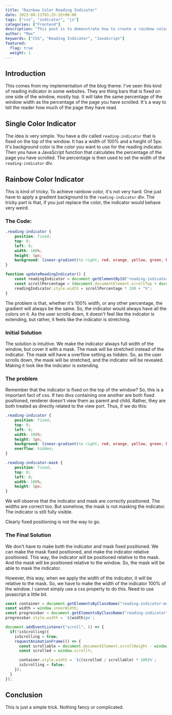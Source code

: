 ```yaml
---
title: "Rainbow Color Reading Indicator"
date: 2023-08-21T01:25:32+08:00
tags: ["css", "indicator", "js"]
categories: ["Frontend"]
description: "This post is to demonstrate how to create a rainbow color reading indicator."
author: "Max"
keywords: ["CSS", "Reading Indicator", "JavaScript"]
featured: 
  flag: true
  weight: 1
---
```

## Introduction
This comes from my implementation of the blog theme. I've seen this kind of reading indicator in some websites. They are thing bars that is fixed on one side of the window, mostly top. It will take the same percentage of the window width as the percentage of the page you have scrolled. It's a way to tell the reader how much of the page they have read.

## Single Color Indicator
The idea is very simple. You have a div called `reading-indicator` that is fixed on the top of the window. It has a width of 100% and a height of 5px. It's background color is the color you want to use for the reading indicator. Then you have a JavaScript function that calculates the percentage of the page you have scrolled. The percentage is then used to set the width of the `reading-indicator` div.

## Rainbow Color Indicator
This is kind of tricky. To achieve rainbow color, it's not very hard. One just have to apply a gradient background to the `reading-indicator` div. The tricky part is that, if you just replace the color, the indicator would behave very weird. 

### The Code:
```css
.reading-indicator {
    position: fixed;
    top: 0;
    left: 0;
    width: 100%;
    height: 5px;
    background: linear-gradient(to right, red, orange, yellow, green, blue, indigo, violet);
}
```
```js
function updateReadingIndicator() {
    const readingIndicator = document.getElementById("reading-indicator");
    const scrollPercentage = (document.documentElement.scrollTop + document.body.scrollTop) / (document.documentElement.scrollHeight - document.documentElement.clientHeight);
    readingIndicator.style.width = scrollPercentage * 100 + "%";
}
```
The problem is that, whether it's 100% width, or any other percentage, the gradient will always be the same. So, the indicator would always have all the colors on it. As the user scrolls down, it doesn't feel like the indcator is extending, but rather, it feels like the indicator is stretching.

### Initial Solution
The solution is intuitive. We make the indicator always full width of the window, but cover it with a mask. The mask will be stretched instead of the indicator. The mask will have a overflow setting as hidden. So, as the user scrolls down, the mask will be stretched, and the indicator will be revealed. Making it look like the indicator is extending.

### The problem
Remember that the indicator is fixed on the top of the window? So, this is a important fact of css. If two divs containing one another are both fixed positioned, renderer doesn't view them as parent and child. Rather, they are both treated as directly related to the view port. Thus, if we do this:
```css
.reading-indicator {
    position: fixed;
    top: 0;
    left: 0;
    width: 100%;
    height: 5px;
    background: linear-gradient(to right, red, orange, yellow, green, blue, indigo, violet);
    overflow: hidden;
}

.reading-indicator-mask {
    position: fixed;
    top: 0;
    left: 0;
    width: 100%;
    height: 5px;
}
```
We will observe that the indicator and mask are correctly positioned. The widths are correct too. But somehow, the mask is not masking the indicator. The indicator is still fully visible. 

Clearly fixed positioning is not the way to go. 

### The Final Solution
We don't have to make both the indicator and mask fixed positioned. We can make the mask fixed positioned, and make the indicator relative positioned. This way, the indicator will be positioned relative to the mask. And the mask will be positioned relative to the window. So, the mask will be able to mask the indicator.

However, this way, when we apply the width of the indicator, it will be relative to the mask. So, we have to make the width of the indicator 100% of the window. I cannot simply use a css property to do this. Need to use javascript a little bit.

```js
const container = document.getElementsByClassName("reading-indicator-mask")[0];
const width = window.innerWidth;
const progressbar = document.getElementsByClassName("reading-indicator")[0];
progressbar.style.width = `${width}px`;

document.addEventListener("scroll", () => {
  if(!isScrolling){
    isScrolling = true;
    requestAnimationFrame(() => {
      const scrollable = document.documentElement.scrollHeight - window.innerHeight;
      const scrolled = window.scrollY;

      container.style.width = `${(scrolled / scrollable) * 100}%`;
      isScrolling = false;
    });
  }
});
```

## Conclusion
This is just a simple trick. Nothing fancy or complicated. 